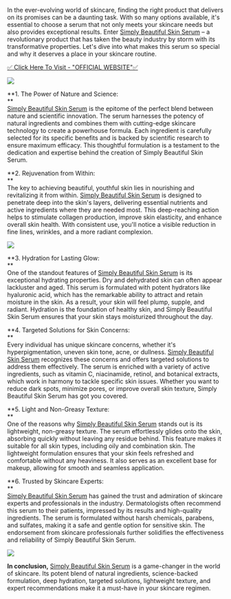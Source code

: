In the ever-evolving world of skincare, finding the right product that delivers on its promises can be a daunting task. With so many options available, it's essential to choose a serum that not only meets your skincare needs but also provides exceptional results. Enter [Simply Beautiful Skin Serum](https://www.facebook.com/people/Simply-Beautiful-Skin-Serum/100093989966598/) – a revolutionary product that has taken the beauty industry by storm with its transformative properties. Let's dive into what makes this serum so special and why it deserves a place in your skincare routine.

[✅ Click Here To Visit - "OFFICIAL WEBSITE"✅](https://www.glitco.com/get-simply-beautiful-skin-serum)

[![](https://blogger.googleusercontent.com/img/b/R29vZ2xl/AVvXsEgInXlJs-ajN05RcdO7bNmjG4tRPefmzCyQGThatpfp2_kSUBCZw-XPTcbn6or1r90GRZWTp5cXzyEiK7rtQ7iL7wqNyAhoqNE5fG9D592IeSr4U_0XU_KCizK4iZCUjAJJ-9Ro3hOLT_1cQThaRleMCrA58Bp1mLm0ZltrUZfUbFHvY39G4zN-q2KjVVDC/w640-h424/Screenshot%20(861).png)](https://www.glitco.com/get-simply-beautiful-skin-serum)

  
**1\. The Power of Nature and Science:  
**  
[Simply Beautiful Skin Serum](https://www.scoop.it/topic/simply-beautiful-skin-serum?curate=true&onb=1&loader=1) is the epitome of the perfect blend between nature and scientific innovation. The serum harnesses the potency of natural ingredients and combines them with cutting-edge skincare technology to create a powerhouse formula. Each ingredient is carefully selected for its specific benefits and is backed by scientific research to ensure maximum efficacy. This thoughtful formulation is a testament to the dedication and expertise behind the creation of Simply Beautiful Skin Serum.  
  
**2\. Rejuvenation from Within:  
**  
The key to achieving beautiful, youthful skin lies in nourishing and revitalizing it from within. [Simply Beautiful Skin Serum](https://in.pinterest.com/pin/1143492161621787963/) is designed to penetrate deep into the skin's layers, delivering essential nutrients and active ingredients where they are needed most. This deep-reaching action helps to stimulate collagen production, improve skin elasticity, and enhance overall skin health. With consistent use, you'll notice a visible reduction in fine lines, wrinkles, and a more radiant complexion.

[![](https://blogger.googleusercontent.com/img/b/R29vZ2xl/AVvXsEiwY_cPBW1RJuB3ZTFqUvw1_b_r6WSvg-Q_x9nZVat5I7hjrEYS97GxmseoY_cQbq67wew70MHAxpP85xQSJRtergFClkxzS9iBAmO-W69iJSuT0RFdvVq-fNuf8Mo4BI7gpKmHrD94abmdVOTGkL73l-XXfiu54NqekBWq94SEqBIvZ2-vEXuGPZJgfNxA/w640-h260/Screenshot%20(862).png)](https://www.glitco.com/get-simply-beautiful-skin-serum)  
  
**3\. Hydration for Lasting Glow:  
**  
One of the standout features of [Simply Beautiful Skin Serum](https://simplybeautifulskinserum.hashnode.dev/simply-beautiful-anti-aging-serum-feel-a-new-beauty-experience?showSharer=true) is its exceptional hydrating properties. Dry and dehydrated skin can often appear lackluster and aged. This serum is formulated with potent hydrators like hyaluronic acid, which has the remarkable ability to attract and retain moisture in the skin. As a result, your skin will feel plump, supple, and radiant. Hydration is the foundation of healthy skin, and Simply Beautiful Skin Serum ensures that your skin stays moisturized throughout the day.  
  
**4\. Targeted Solutions for Skin Concerns:  
**  
Every individual has unique skincare concerns, whether it's hyperpigmentation, uneven skin tone, acne, or dullness. [Simply Beautiful Skin Serum](https://simply-beautiful-skin-serum.company.site/) recognizes these concerns and offers targeted solutions to address them effectively. The serum is enriched with a variety of active ingredients, such as vitamin C, niacinamide, retinol, and botanical extracts, which work in harmony to tackle specific skin issues. Whether you want to reduce dark spots, minimize pores, or improve overall skin texture, Simply Beautiful Skin Serum has got you covered.  
  
**5\. Light and Non-Greasy Texture:  
**  
One of the reasons why [Simply Beautiful Skin Serum](https://order-simply-beautiful-skin-serum.webflow.io/) stands out is its lightweight, non-greasy texture. The serum effortlessly glides onto the skin, absorbing quickly without leaving any residue behind. This feature makes it suitable for all skin types, including oily and combination skin. The lightweight formulation ensures that your skin feels refreshed and comfortable without any heaviness. It also serves as an excellent base for makeup, allowing for smooth and seamless application.  
  
**6\. Trusted by Skincare Experts:  
**  
[Simply Beautiful Skin Serum](https://organizador.sympla.com.br/simplybeautifulskinserum) has gained the trust and admiration of skincare experts and professionals in the industry. Dermatologists often recommend this serum to their patients, impressed by its results and high-quality ingredients. The serum is formulated without harsh chemicals, parabens, and sulfates, making it a safe and gentle option for sensitive skin. The endorsement from skincare professionals further solidifies the effectiveness and reliability of Simply Beautiful Skin Serum.

[![](https://blogger.googleusercontent.com/img/b/R29vZ2xl/AVvXsEhIorELcz9vyZhuHHudx7H4bgf1A15oI20k3wA4ndrlhMiZt258qr9cCV2YyTLTuKVeT4JTWszU1Y2u5OldrJwhjGQQLClZuq8AUUNS4xBubOw1s17V4T05lRdXIYNHcSe9-I3rMcVLjCyKJ9O4l8WHS4ABirbiTlXsDSJmIGJx_j00F_ZtNKFs2nikVhVt/w640-h384/Screenshot%20(866).png)](https://www.glitco.com/get-simply-beautiful-skin-serum)  
  
**In conclusion,** [Simply Beautiful Skin Serum](https://huggingface.co/datasets/trysimplybeautifulskinserum/SimplyBeautifulSkinSerum/blob/main/README.md) is a game-changer in the world of skincare. Its potent blend of natural ingredients, science-backed formulation, deep hydration, targeted solutions, lightweight texture, and expert recommendations make it a must-have in your skincare regimen.
